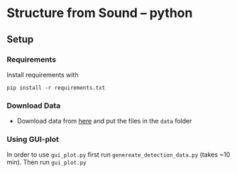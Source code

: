 # Structure from Sound – python

## Setup
### Requirements
Install requirements with 

```
pip install -r requirements.txt
```

### Download Data
- Download data from [here](https://vision.maths.lth.se/erik_test/) and put the files in the `data` folder


### Using GUI-plot

In order to use `gui_plot.py` first run `genereate_detection_data.py` (takes ~10 min). Then run `gui_plot.py`
